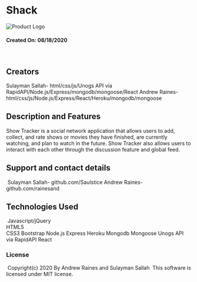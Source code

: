 # Shack

​![Product Logo](./images/logo.png)
#### Created On: 08/18/2020  


​
## Creators
Sulayman Sallah- html/css/js/Unogs API via RapidAPI/Node.js/Express/mongodb/mongoose/React
Andrew Raines-   html/css/js/Node.js/Express/React/Heroku/mongodb/mongoose
​
## Description and Features
Show Tracker is a social network application that allows users to add, collect, and rate shows or movies they have finished, are currently watching, and plan to watch in the future. Show Tracker also allows users to interact with each other through the discussion feature and global feed.

## Support and contact details
​
Sulayman Sallah- github.com/Saulstice
Andrew Raines-   github.com/rainesand

## Technologies Used
​
Javascript/jQuery  
HTML5  
CSS3
Bootstrap
Node.js
Express
Heroku
Mongodb
Mongoose
Unogs API via RapidAPI
React


### License
​
Copyright(c) 2020 By Andrew Raines and Sulayman Sallah
​
This software is licensed under MIT license.
